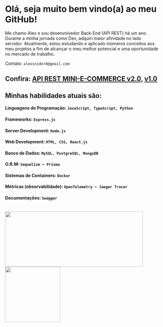 # Olá, seja muito bem vindo(a) ao meu GitHub!

Me chamo Alex e sou desenvolvedor Back-End (API REST) há um ano. <br/>
Durante a minha jornada como Dev, adquiri maior afinidade no lado servidor.
Atualmente, estou estudando e aplicado inúmeros conceitos aos meu projetos a fim de alcançar o meu melhor potencial e uma oportunidade no mercado de trabalho.

Contato: `alexsnider8@gmail.com`

## Confira: [API REST MINI-E-COMMERCE v2.0](https://github.com/AlexSnider/Mini-E-commerce-TS-Prisma), [v1.0](https://github.com/AlexSnider/Projeto-API-e-commerce-Node.js)

## Minhas habilidades atuais são:
#### Linguagens de Programação: `JavaScript, TypeScript, Python`
#### Frameworks: `Express.js`
#### Server Development: `Node.js`
#### Web Development: `HTML, CSS, React.js`
#### Banco de Dados: `MySQL, PostgreSQL, MongoDB`
#### O.R.M: `Sequelize – Prisma`
#### Sistemas de Containers: `Docker`
#### Métricas (observabilidade): `OpenTelemetry – Jaeger Tracer`
#### Documentações: `Swagger` <br/><br/>

<div>
   <img height="180em" width="450em" src="https://github-readme-stats.vercel.app/api?username=AlexSnider&show_icons=true&theme=tokyonight"/>
   <img height="180em" src="https://github-readme-stats.vercel.app/api/top-langs/?username=AlexSnider&layout=compact&theme=tokyonight"/>
</div>
